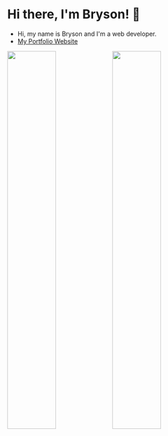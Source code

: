 # Hi there, I'm Bryson! :wave:

- Hi, my name is Bryson and I'm a web developer.
- [My Portfolio Website](https://brysonward.com/)

<img align="left" width="47%" src="https://github-readme-stats.vercel.app/api?username=brysonbw&theme=algolia&show_icons=true" />

<img align="left" width="47%" src="https://github-readme-stats.vercel.app/api/top-langs/?username=brysonbw&layout=compact" />

